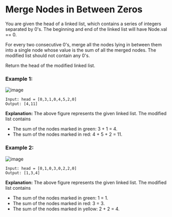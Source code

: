 # Merge Nodes in Between Zeros

You are given the head of a linked list, which contains a series of integers separated by 0's. The beginning and end of the linked list will have Node.val == 0.

For every two consecutive 0's, merge all the nodes lying in between them into a single node whose value is the sum of all the merged nodes. The modified list should not contain any 0's.

Return the head of the modified linked list.


### Example 1:
![image](https://github.com/Aishwariyaa-Anand/Competitive-Coding/assets/124241367/eae41d1e-9f80-4092-8260-ec7c16d783a9)

```
Input: head = [0,3,1,0,4,5,2,0]
Output: [4,11]
```
**Explanation:**
The above figure represents the given linked list. The modified list contains
- The sum of the nodes marked in green: 3 + 1 = 4.
- The sum of the nodes marked in red: 4 + 5 + 2 = 11.


### Example 2:
![image](https://github.com/Aishwariyaa-Anand/Competitive-Coding/assets/124241367/c181f995-bdc2-4c2a-8df6-1721721b34d9)

```
Input: head = [0,1,0,3,0,2,2,0]
Output: [1,3,4]
```
**Explanation:**
The above figure represents the given linked list. The modified list contains
- The sum of the nodes marked in green: 1 = 1.
- The sum of the nodes marked in red: 3 = 3.
- The sum of the nodes marked in yellow: 2 + 2 = 4.
